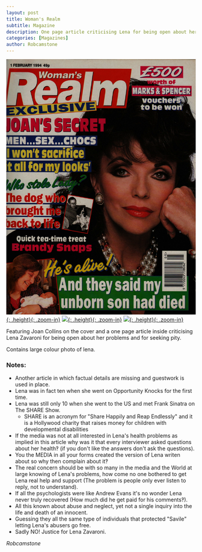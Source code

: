 ```yaml
---
layout: post
title: Woman's Realm
subtitle: Magazine
description: One page article criticising Lena for being open about her problems and for seeking pity.
categories: [Magazines]
author: Robcamstone
---
```


[![](/assets/images/magazines/Womans-Realm-1994-02-01a.jpg){: .height}{: .zoom-in}](/assets/images/magazines/Womans-Realm-1994-02-01a.jpg)
[![](/assets/images/magazines/Womans-Realm-1994-02-01b.jpg){: .height}{: .zoom-in}](/assets/images/magazines/Womans-Realm-1994-02-01b.jpg)
[![](/assets/images/magazines/Womans-Realm-1994-02-01c.jpg){: .height}{: .zoom-in}](/assets/images/magazines/Womans-Realm-1994-02-01c.jpg)

Featuring Joan Collins on the cover and a one page article inside criticising Lena Zavaroni for being open about her problems and for seeking pity.

Contains large colour photo of lena.

### Notes:
* Another article in which factual details are missing and guestwork is used in place.
* Lena was in fact ten when she went on Opportunity Knocks for the first time.
* Lena was still only 10 when she went to the US and met Frank Sinatra on The SHARE Show.
   * SHARE is an acronym for &quot;Share Happily and Reap Endlessly&quot; and it is a Hollywood charity that raises money for children with developmental disabilities
* If the media was not at all interested in Lena's health problems as implied in this article why was it that every interviewer asked questions about her health‽ (if you don't like the answers don't ask the questions).
* You the MEDIA in all your forms created the version of Lena writen about so why then complain about it‽
* The real concern should be with so many in the media and the World at large knowing of Lena's problems, how come no one bothered to get Lena real help and support (The problem is people only ever listen to reply, not to understand).
* If all the psychologists were like Andrew Evans it's no wonder Lena never truly recovered (How much did he get paid for his comments‽).
* All this known about abuse and neglect, yet not a single inquiry into the life and death of an innocent.
* Guessing they all the same type of individuals that protected "Savile" letting Lena's abusers go free.
* Sadly NO! Justice for Lena Zavaroni.

<cite>Robcamstone</cite>

<style>
.height {width:auto; height:332.9px;}
</style>
